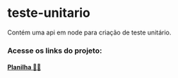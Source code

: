 # teste-unitario
Contém uma api em node para criação de teste unitário.

### Acesse os links do projeto:
#### [Planilha 👩‍💻](https://docs.google.com/spreadsheets/d/15cYvYXJ1__8yqMbcVK0PPW7MMVH8Ce9UP0dLI2q0wd4/edit?usp=sharing) 
